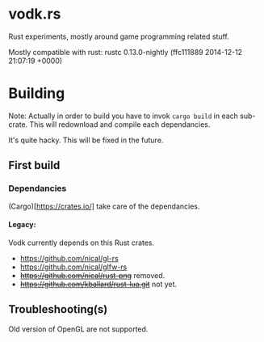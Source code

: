 vodk.rs
=======

Rust experiments, mostly around game programming related stuff.

Mostly compatible with rust:
    rustc 0.13.0-nightly (ffc111889 2014-12-12 21:07:19 +0000)

Building
========

Note: Actually in order to build you have to invok `cargo build` in each sub-crate.
This will redownload and compile each dependancies.

It's quite hacky. This will be fixed in the future.

First build
-----------

### Dependancies

(Cargo)[https://crates.io/] take care of the dependancies.

#### Legacy:

Vodk currently depends on this Rust crates.

-    https://github.com/nical/gl-rs
-    https://github.com/nical/glfw-rs
-    ~~https://github.com/nical/rust-png~~ removed.
-    ~~https://github.com/kballard/rust-lua.git~~ not yet.

Troubleshooting(s)
------------------

Old version of OpenGL are not supported.
